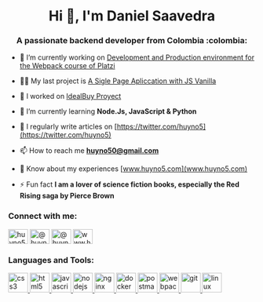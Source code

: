 <h1 align="center">Hi 👋, I'm Daniel Saavedra</h1>
<h3 align="center">A passionate backend developer from Colombia :colombia:</h3>

- 🔭 I’m currently working on [Development and Production environment for the Webpack course of Platzi](https://github.com/Huyno5/EntornoDeDesarrollo-ProduccionWebpacck)

- 👨‍💻 My last project is [A Sigle Page Apliccation with JS Vanilla](http://www.huyno5.com/100tifi.co/)

- 🤝 I worked on [IdealBuy Proyect](https://idealbuy.vercel.app/)

- 🌱 I’m currently learning **Node.Js, JavaScript & Python**

- 📝 I regularly write articles on [https://twitter.com/huyno5](https://twitter.com/huyno5)

- 📫 How to reach me **huyno50@gmail.com**

- 📄 Know about my experiences [www.huyno5.com](www.huyno5.com)

- ⚡ Fun fact **I am a lover of science fiction books, especially the Red Rising saga by Pierce Brown**

<h3 align="left">Connect with me:</h3>
<p align="left">
<a href="https://twitter.com/huyno5" target="blank"><img align="center" src="https://cdn.jsdelivr.net/npm/simple-icons@3.0.1/icons/twitter.svg" alt="huyno5" height="30" width="40" /></a>
<a href="https://linkedin.com/in/@huyno5" target="blank"><img align="center" src="https://cdn.jsdelivr.net/npm/simple-icons@3.0.1/icons/linkedin.svg" alt="@huyno5" height="30" width="40" /></a>
<a href="https://instagram.com/@huyno5" target="blank"><img align="center" src="https://cdn.jsdelivr.net/npm/simple-icons@3.0.1/icons/instagram.svg" alt="@huyno5" height="30" width="40" /></a>
<a href="/www.huyno5.com" target="blank"><img align="center" src="https://cdn.jsdelivr.net/npm/simple-icons@3.0.1/icons/rss.svg" alt="www.huyno5.com" height="30" width="40" /></a>
</p>

<h3 align="left">Languages and Tools:</h3>
<p align="left"> <a href="https://www.w3schools.com/css/" target="_blank"> <img src="https://devicons.github.io/devicon/devicon.git/icons/css3/css3-original-wordmark.svg" alt="css3" width="40" height="40"/> </a> <a href="https://www.w3.org/html/" target="_blank">  <img src="https://devicons.github.io/devicon/devicon.git/icons/html5/html5-original-wordmark.svg" alt="html5" width="40" height="40"/> </a> <a href="https://developer.mozilla.org/en-US/docs/Web/JavaScript" target="_blank"> <img src="https://devicons.github.io/devicon/devicon.git/icons/javascript/javascript-original.svg" alt="javascript" width="40" height="40"/> </a> <a href="https://nodejs.org" target="_blank"> <img src="https://devicons.github.io/devicon/devicon.git/icons/nodejs/nodejs-original-wordmark.svg" alt="nodejs" width="40" height="40"/> </a>  <a href="https://www.nginx.com" target="_blank"> <img src="https://devicons.github.io/devicon/devicon.git/icons/nginx/nginx-original.svg" alt="nginx" width="40" height="40"/> </a> <a href="https://www.docker.com/" target="_blank"> <img src="https://devicons.github.io/devicon/devicon.git/icons/docker/docker-original-wordmark.svg" alt="docker" width="40" height="40"/> </a>  <a href="https://postman.com" target="_blank"> <img src="https://www.vectorlogo.zone/logos/getpostman/getpostman-icon.svg" alt="postman" width="40" height="40"/> </a> <a href="https://webpack.js.org" target="_blank"> <img src="https://devicons.github.io/devicon/devicon.git/icons/webpack/webpack-original.svg" alt="webpack" width="40" height="40"/> <a href="https://git-scm.com/" target="_blank"> <img src="https://www.vectorlogo.zone/logos/git-scm/git-scm-icon.svg" alt="git" width="40" height="40"/> </a> </a> <a href="https://www.linux.org/" target="_blank"> <img src="https://devicons.github.io/devicon/devicon.git/icons/linux/linux-original.svg" alt="linux" width="40" height="40"/> </a>  </p>
